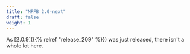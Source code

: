 ```yaml
---
title: "MPFB 2.0-next"
draft: false
weight: 1
---
```


As [2.0.9]({{% relref "release_209" %}}) was just released, there isn't a whole lot here.
